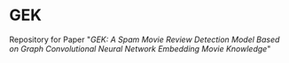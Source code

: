 # GEK
Repository for Paper "*GEK: A Spam Movie Review Detection Model Based on Graph Convolutional Neural Network Embedding Movie Knowledge*"
